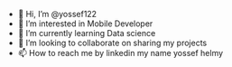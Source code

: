 - 👋 Hi, I’m @yossef122
- 👀 I’m interested in Mobile Developer 
- 🌱 I’m currently learning Data science
- 💞️ I’m looking to collaborate on sharing my projects
- 📫 How to reach me by linkedin my name yossef helmy

<!---
yossef122/yossef122 is a ✨ special ✨ repository because its `README.md` (this file) appears on your GitHub profile.
You can click the Preview link to take a look at your changes.
--->
